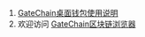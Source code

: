 
1. [GateChain桌面钱包使用说明](../integration/gatechain-wallet.md)
2. 欢迎访问 <a href="https://gatescan.org/" target="_blank">GateChain区块链浏览器</a>
